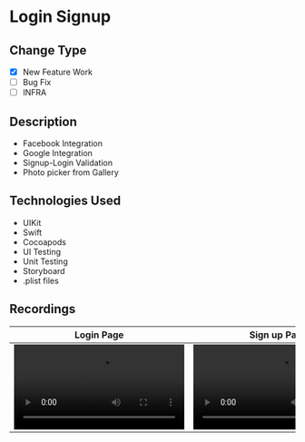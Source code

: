 # Login Signup

## Change Type
- [x] New Feature Work
- [ ] Bug Fix
- [ ] INFRA

## Description
- Facebook Integration
- Google Integration
- Signup-Login Validation
- Photo picker from Gallery

## Technologies Used
- UIKit
- Swift
- Cocoapods
- UI Testing
- Unit Testing
- Storyboard
- .plist files

## Recordings
| Login Page | Sign up Page |
| ------------- | ------------- |
| <video src="https://github.com/janviaroraa/LoginSignup/assets/68505024/94866b1c-9dae-48c3-98ff-66143e708d76">  | <video src="https://github.com/janviaroraa/LoginSignup/assets/68505024/bbeda1fd-b0fb-4637-bf3a-d6063a3a6eef">|
